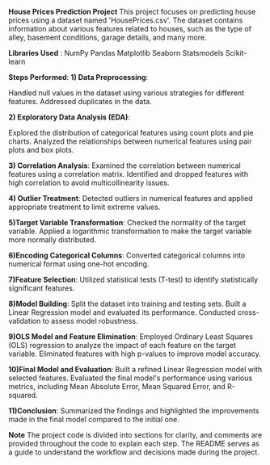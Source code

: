 **House Prices Prediction Project**
This project focuses on predicting house prices using a dataset named 'HousePrices.csv'. The dataset contains information about various features related to houses, such as the type of alley, basement conditions, garage details, and many more.

**Libraries Used** :
NumPy
Pandas
Matplotlib
Seaborn
Statsmodels
Scikit-learn

**Steps Performed**:
**1) Data Preprocessing**:

Handled null values in the dataset using various strategies for different features.
Addressed duplicates in the data.

**2) Exploratory Data Analysis (EDA)**:

Explored the distribution of categorical features using count plots and pie charts.
Analyzed the relationships between numerical features using pair plots and box plots.

**3) Correlation Analysis**:
Examined the correlation between numerical features using a correlation matrix.
Identified and dropped features with high correlation to avoid multicollinearity issues.

**4) Outlier Treatment**:
Detected outliers in numerical features and applied appropriate treatment to limit extreme values.

**5)Target Variable Transformation**:
Checked the normality of the target variable.
Applied a logarithmic transformation to make the target variable more normally distributed.

**6)Encoding Categorical Columns**:
Converted categorical columns into numerical format using one-hot encoding.

**7)Feature Selection**:
Utilized statistical tests (T-test) to identify statistically significant features.

**8)Model Building**:
Split the dataset into training and testing sets.
Built a Linear Regression model and evaluated its performance.
Conducted cross-validation to assess model robustness.

**9)OLS Model and Feature Elimination**:
Employed Ordinary Least Squares (OLS) regression to analyze the impact of each feature on the target variable.
Eliminated features with high p-values to improve model accuracy.

**10)Final Model and Evaluation**:
Built a refined Linear Regression model with selected features.
Evaluated the final model's performance using various metrics, including Mean Absolute Error, Mean Squared Error, and R-squared.

**11)Conclusion**:
Summarized the findings and highlighted the improvements made in the final model compared to the initial one.

**Note**
The project code is divided into sections for clarity, and comments are provided throughout the code to explain each step. The README serves as a guide to understand the workflow and decisions made during the project.
